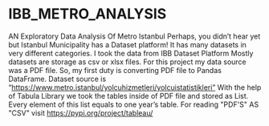 # IBB_METRO_ANALYSIS
AN Exploratory Data Analysis Of Metro Istanbul
Perhaps, you didn’t hear yet but Istanbul Municipality has a Dataset platform! It has many datasets in very different categories.
I took the data from IBB Dataset Platform
Mostly datasets are storage as csv or xlsx files. For this project my data source was a PDF file. So, my first duty is converting PDF file to Pandas DataFrame.
Dataset source is “https://www.metro.istanbul/yolcuhizmetleri/yolcuistatistikleri”
With the help of Tabula Library we took the tables inside of PDF file and stored as List. Every element of this list equals to one year’s table.
For reading "PDF'S" AS "CSV" visit https://pypi.org/project/tableau/
